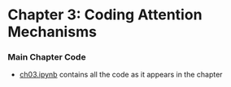 # Chapter 3: Coding Attention Mechanisms

### Main Chapter Code

- [ch03.ipynb](ch03notebook.ipynb) contains all the code as it appears in the chapter


